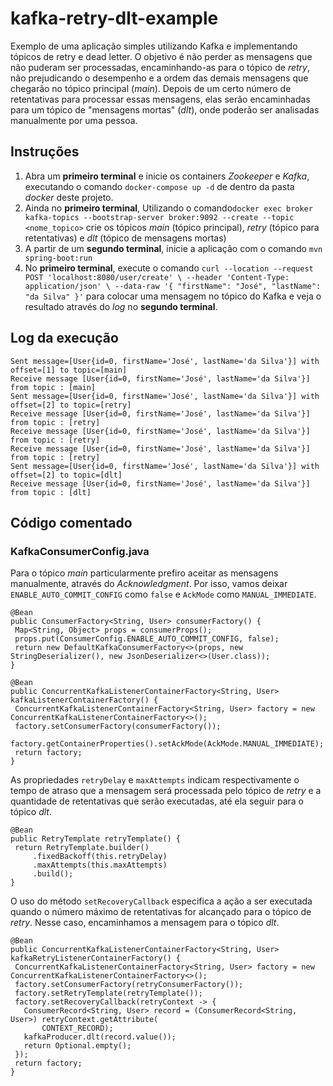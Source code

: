 # kafka-retry-dlt-example

Exemplo de uma aplicação simples utilizando Kafka e implementando tópicos de retry e dead letter. O objetivo é não perder as mensagens que não puderam ser processadas, encaminhando-as para o tópico de _retry_, não prejudicando o desempenho e a ordem das demais mensagens que chegarão no tópico principal (_main_). Depois de um certo número de retentativas para processar essas mensagens, elas serão encaminhadas para um tópico de "mensagens mortas" (_dlt_), onde poderão ser analisadas manualmente por uma pessoa.

## Instruções

1. Abra um **primeiro terminal** e inicie os containers _Zookeeper_ e _Kafka_, executando o comando `docker-compose up -d` de dentro da pasta _docker_ deste projeto.
2. Ainda no **primeiro terminal**, Utilizando o comando`docker exec broker kafka-topics --bootstrap-server broker:9092 --create --topic <nome_topico>` crie os tópicos _main_ (tópico principal), _retry_ (tópico para retentativas) e _dlt_ (tópico de mensagens mortas)
3. A partir de um **segundo terminal**, inicie a aplicação com o comando `mvn spring-boot:run`
4. No **primeiro terminal**, execute o comando `curl --location --request POST 'localhost:8080/user/create' \
   --header 'Content-Type: application/json' \
   --data-raw '{ "firstName": "José", "lastName": "da Silva" }'` para colocar uma mensagem no tópico do Kafka e veja o resultado através do _log_ no **segundo terminal**.

## Log da execução

```
Sent message=[User{id=0, firstName='José', lastName='da Silva'}] with offset=[1] to topic=[main]
Receive message [User{id=0, firstName='José', lastName='da Silva'}] from topic : [main]
Sent message=[User{id=0, firstName='José', lastName='da Silva'}] with offset=[2] to topic=[retry]
Receive message [User{id=0, firstName='José', lastName='da Silva'}] from topic : [retry]
Receive message [User{id=0, firstName='José', lastName='da Silva'}] from topic : [retry]
Receive message [User{id=0, firstName='José', lastName='da Silva'}] from topic : [retry]
Sent message=[User{id=0, firstName='José', lastName='da Silva'}] with offset=[2] to topic=[dlt]
Receive message [User{id=0, firstName='José', lastName='da Silva'}] from topic : [dlt]
```

## Código comentado

### KafkaConsumerConfig.java

Para o tópico _main_ particularmente prefiro aceitar as mensagens manualmente, através do _Acknowledgment_. Por isso, vamos deixar `ENABLE_AUTO_COMMIT_CONFIG` como `false` e `AckMode` como `MANUAL_IMMEDIATE`.

```
@Bean
public ConsumerFactory<String, User> consumerFactory() {
 Map<String, Object> props = consumerProps();
 props.put(ConsumerConfig.ENABLE_AUTO_COMMIT_CONFIG, false);
 return new DefaultKafkaConsumerFactory<>(props, new StringDeserializer(), new JsonDeserializer<>(User.class));
}
```

```
@Bean
public ConcurrentKafkaListenerContainerFactory<String, User> kafkaListenerContainerFactory() {
 ConcurrentKafkaListenerContainerFactory<String, User> factory = new ConcurrentKafkaListenerContainerFactory<>();
 factory.setConsumerFactory(consumerFactory());
 factory.getContainerProperties().setAckMode(AckMode.MANUAL_IMMEDIATE);
 return factory;
}
```

As propriedades `retryDelay` e `maxAttempts` indicam respectivamente o tempo de atraso que a mensagem será processada pelo tópico de _retry_ e a quantidade de retentativas que serão executadas, até ela seguir para o tópico _dlt_.

```
@Bean
public RetryTemplate retryTemplate() {
 return RetryTemplate.builder()
     .fixedBackoff(this.retryDelay)
     .maxAttempts(this.maxAttempts)
     .build();
}
```

O uso do método `setRecoveryCallback` especifica a ação a ser executada quando o número máximo de retentativas for alcançado para o tópico de _retry_. Nesse caso, encaminhamos a mensagem para o tópico _dlt_.

```
@Bean
public ConcurrentKafkaListenerContainerFactory<String, User> kafkaRetryListenerContainerFactory() {
 ConcurrentKafkaListenerContainerFactory<String, User> factory = new ConcurrentKafkaListenerContainerFactory<>();
 factory.setConsumerFactory(retryConsumerFactory());
 factory.setRetryTemplate(retryTemplate());
 factory.setRecoveryCallback(retryContext -> {
   ConsumerRecord<String, User> record = (ConsumerRecord<String, User>) retryContext.getAttribute(
       CONTEXT_RECORD);
   kafkaProducer.dlt(record.value());
   return Optional.empty();
 });
 return factory;
}
```